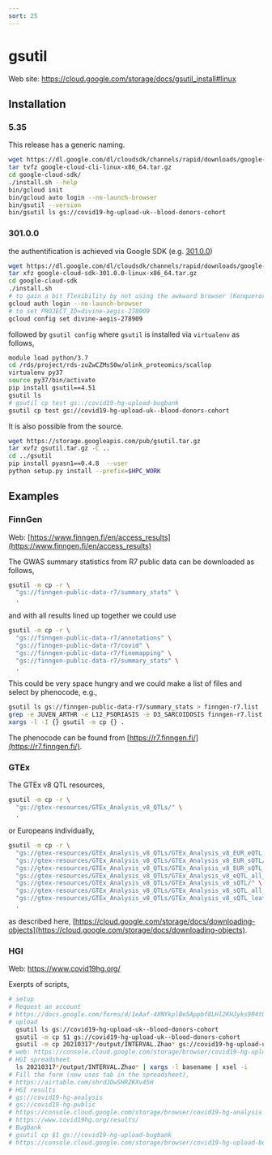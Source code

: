 ```yaml
---
sort: 25
---
```


# gsutil

Web site: <https://cloud.google.com/storage/docs/gsutil_install#linux>

## Installation

### 5.35

This release has a generic naming.

```bash
wget https://dl.google.com/dl/cloudsdk/channels/rapid/downloads/google-cloud-cli-linux-x86_64.tar.gz
tar tvfz google-cloud-cli-linux-x86_64.tar.gz
cd google-cloud-sdk/
./install.sh --help
bin/gcloud init
bin/gcloud auto login --no-launch-browser
bin/gsutil --version
bin/gsutil ls gs://covid19-hg-upload-uk--blood-donors-cohort
```

### 301.0.0

the authentification is achieved via Google SDK (e.g. [301.0.0](https://dl.google.com/dl/cloudsdk/channels/rapid/downloads/google-cloud-sdk-301.0.0-linux-x86_64.tar.gz))

```bash
wget https://dl.google.com/dl/cloudsdk/channels/rapid/downloads/google-cloud-sdk-301.0.0-linux-x86_64.tar.gz
tar xfz google-cloud-sdk-301.0.0-linux-x86_64.tar.gz
cd google-cloud-sdk
./install.sh
# to gain a bit flexibility by not using the awkward browser (Konqueror) at CSD3
gcloud auth login --no-launch-browser
# to set PROJECT_ID=divine-aegis-278909
gcloud config set divine-aegis-278909
```

followed by `gsutil config` where `gsutil` is installed via `virtualenv` as follows,

```bash
module load python/3.7
cd /rds/project/rds-zuZwCZMsS0w/olink_proteomics/scallop
virtualenv py37
source py37/bin/activate
pip install gsutil==4.51
gsutil ls
# gsutil cp test gs::/covid19-hg-upload-bugbank
gsutil cp test gs://covid19-hg-upload-uk--blood-donors-cohort
```

It is also possible from the source.

```bash
wget https://storage.googleapis.com/pub/gsutil.tar.gz
tar xvfz gsutil.tar.gz -C ..
cd ../gsutil
pip install pyasn1==0.4.8  --user
python setup.py install --prefix=$HPC_WORK
```

## Examples

### FinnGen

Web: [https://www.finngen.fi/en/access_results](https://www.finngen.fi/en/access_results)

The GWAS summary statistics from R7 public data can be downloaded as follows,

```bash
gsutil -m cp -r \
  "gs://finngen-public-data-r7/summary_stats" \
  .
```

and with all results lined up together we could use

```bash
gsutil -m cp -r \
  "gs://finngen-public-data-r7/annotations" \
  "gs://finngen-public-data-r7/covid" \
  "gs://finngen-public-data-r7/finemapping" \
  "gs://finngen-public-data-r7/summary_stats" \
  .
```

This could be very space hungry and we could make a list of files and select by phenocode, e.g.,

```bash
gsutil ls gs://finngen-public-data-r7/summary_stats > finngen-r7.list
grep -e JUVEN_ARTHR -e L12_PSORIASIS -e D3_SARCOIDOSIS finngen-r7.list | \
xargs -l -I {} gsutil -m cp {} .
```

The phenocode can be found from [https://r7.finngen.fi/](https://r7.finngen.fi/).

### GTEx

The GTEx v8 QTL resources,

```bash
gsutil -m cp -r \
  "gs://gtex-resources/GTEx_Analysis_v8_QTLs/" \
  .
```

or Europeans individually,

```bash
gsutil -m cp -r \
  "gs://gtex-resources/GTEx_Analysis_v8_QTLs/GTEx_Analysis_v8_EUR_eQTL_all_associations/" \
  "gs://gtex-resources/GTEx_Analysis_v8_QTLs/GTEx_Analysis_v8_EUR_sQTL/" \
  "gs://gtex-resources/GTEx_Analysis_v8_QTLs/GTEx_Analysis_v8_EUR_sQTL_all_associations/" \
  "gs://gtex-resources/GTEx_Analysis_v8_QTLs/GTEx_Analysis_v8_eQTL_all_associations/" \
  "gs://gtex-resources/GTEx_Analysis_v8_QTLs/GTEx_Analysis_v8_sQTL/" \
  "gs://gtex-resources/GTEx_Analysis_v8_QTLs/GTEx_Analysis_v8_sQTL_all_associations/" \
  "gs://gtex-resources/GTEx_Analysis_v8_QTLs/GTEx_Analysis_v8_sQTL_leafcutter_counts.tar" \
  .
```

as described here, [https://cloud.google.com/storage/docs/downloading-objects](https://cloud.google.com/storage/docs/downloading-objects).

### HGI

Web: <https://www.covid19hg.org/>

Exerpts of scripts,

```bash
# setup
# Request an account
# https://docs.google.com/forms/d/1eAaf-4XNYkplBo5Appbf8LHl2KHJyks9R4t0E3h0jII/viewform?edit_requested=true
# upload
  gsutil ls gs://covid19-hg-upload-uk--blood-donors-cohort
  gsutil -m cp $1 gs://covid19-hg-upload-uk--blood-donors-cohort
  gsutil -m cp 20210317*/output/INTERVAL.Zhao* gs://covid19-hg-upload-uk--blood-donors-cohort
# web: https://console.cloud.google.com/storage/browser/covid19-hg-upload-uk--blood-donors-cohort?project=covid-19-hg
# HGI spreadsheet
  ls 20210317*/output/INTERVAL.Zhao* | xargs -l basename | xsel -i
# Fill the form (now uses tab in the spreadsheet),
# https://airtable.com/shrdJDwSHRZKXv45H
# HGI results
# gs://covid19-hg-analysis
# gs://covid19-hg-public
# https://console.cloud.google.com/storage/browser/covid19-hg-analysis
# https://www.covid19hg.org/results/
# Bugbank
# gsutil cp $1 gs://covid19-hg-upload-bugbank
# https://console.cloud.google.com/storage/browser/covid19-hg-upload-bugbank
```
